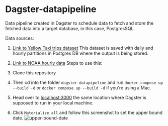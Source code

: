 # Dagster-datapipeline
Data pipeline created in Dagster to schedule data to fetch and store the fetched data into a target database, in this case, PostgresSQL.

Data sources:
1. [Link to Yellow Taxi trips dataset](https://d37ci6vzurychx.cloudfront.net/trip-data/yellow_tripdata_2024-10.parquet) This dataset is saved with daily and hourly partitions in Postgres DB where the output is being stored.
2. [Link to NOAA hourly data](https://www.ncei.noaa.gov/data/global-hourly/access/)
Steps to use this:

1. Clone this repository
2. Then cd into the folder `dagster-datapipeline` and run `docker-compose up --build -d` or `docker compose up --build -d` if you're using a Mac.
3. Head over to [localhost:3000](http://localhost:3000/locations/pipelines.pipeline1/asset-groups/default) the same location where Dagster is supposed to run in your local machine.
4. Click `Materialize all` and follow this screenshot to set the upper bound date. ![upper-bound-date](https://github.com/user-attachments/assets/e4c09205-0d32-447c-8a26-f927d707cb44)

